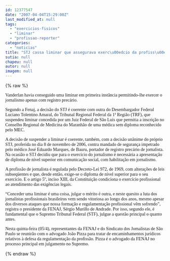 ```yaml
---
id: 12377547
date: "2007-04-04T15:29:00Z"
last_modified_at: null
tags:
  - "exercicios-fisicos"
  - "liminar"
  - "profissao-reporter"
categories:
  - "noticias"
title: "STJ cassa liminar que assegurava exerc\u00edcio da profiss\u00e3o a prec\u00e1rio "
sutia: null
chapeu: null
autor: null
imagem: null
---
```

{% raw %}
<p><P><FONT face=Verdana>Vanderlan havia conseguido uma liminar em primeira instância permitindo-lhe exercer o jornalismo apenas com registro precário. </FONT></P></p>
<p><P><FONT face=Verdana>Segundo a Fenaj, a decisão do STJ é coerente com outra do Desembargador Federal Luciano Tolentino Amaral, do Tribunal Regional Federal da 1ª Região (TRF), que suspendeu liminar concedida por um Juiz Federal de São Luís que permitia a inscrição no Conselho Regional de Medicina do Maranhão de uma médica sem diploma reconhecido pelo MEC.</FONT></P></p>
<p><P><FONT face=Verdana>A decisão de suspender a liminar é coerente, também, com a decisão unânime do próprio STJ, proferida no dia 8 de novembro de 2006, contra mandado de segurança impetrado pelo médico José Eduardo Marques, de Bauru, portador de registro precário de jornalista. Na ocasião o STJ decidiu que para o exercício do jornalismo é necessária a apresentação de diploma de nível superior em comunicação social, com habilitação em jornalismo.</FONT></P></p>
<p><P><FONT face=Verdana>A profissão de jornalista é regulada pelo Decreto-Lei 972, de 1969, com alterações de leis subseqüentes e que, desde então, exige-se o diploma de nível superior para o seu exercício. E o artigo 5º, inciso XIII, da Constituição condiciona o exercício profissional ao atendimento das exigências legais.</FONT></P></p>
<p><P><FONT face=Verdana>“Conceder uma liminar é uma coisa, julgar o mérito é outra, e neste quesito a luta dos jornalistas profissionais brasileiros vem sendo vitoriosa ao longo dos anos, mesmo apesar dos diversos ataques que nossa formação e regulamentação profissional vêm sofrendo”, registra o presidente da FENAJ, Sérgio Murillo de Andrade. Por isso, segundo ele, é fundamental que o Supremo Tribunal Federal (STF), julgue a questão principal o quanto antes.</FONT></P></p>
<p><P><FONT face=Verdana>Nesta quinta-feira (05/4), representantes da FENAJ e do Sindicato dos Jornalistas de São Paulo se reunirão com o advogado João Pizza para tratar de encaminhamentos jurídicos relativos à defesa da regulamentação da profissão. Pizza é o advogado da FENAJ no processo principal em julgamento no Supremo.</FONT></P> </p>
{% endraw %}